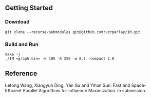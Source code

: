 
## Getting Started

### Download

```
git clone --recurse-submodules git@github.com:ucrparlay/IM.git
```

### Build and Run

```
make -j
./IM <graph.bin> -k 100 -R 256 -w 0.1 -compact 1.0
```

## Reference

Letong Wang, Xiangyun Ding, Yan Gu and Yihan Sun. Fast and Space-Efficient Parallel Algorithms for Influence Maximization. In submission.
